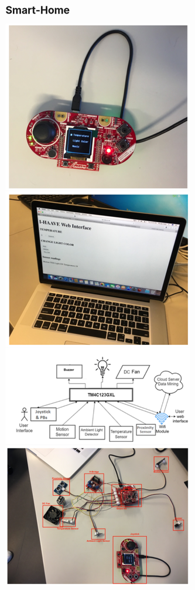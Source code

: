 # Smart-Home

![Demo1](/static/1.png)
![Demo2](/static/2.png)
![Demo3](/static/3.png)
![Demo4](/static/4.png)
